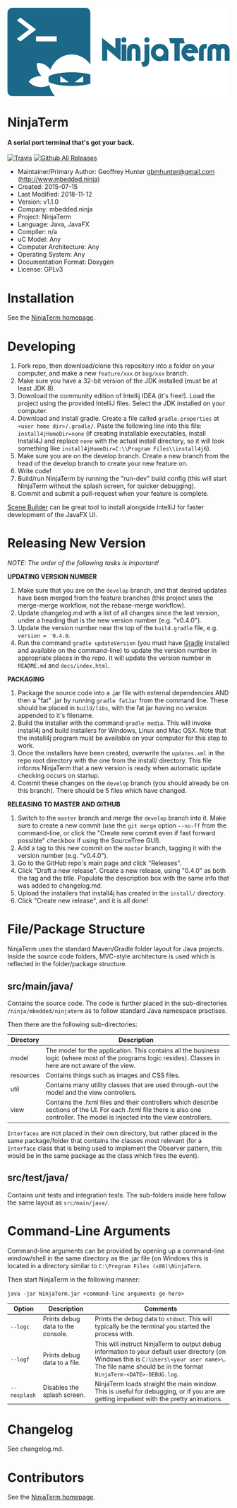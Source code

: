 <p align="center"><img src="img/logo/logotype.png" alt="QList" height="200px"></p>

NinjaTerm
=========

#### A serial port terminal that's got your back.

[![Travis](https://img.shields.io/travis/mbedded-ninja/NinjaTerm.svg)](https://travis-ci.org/mbedded-ninja/NinjaTerm) [![Github All Releases](https://img.shields.io/github/downloads/mbedded-ninja/NinjaTerm/total.svg)](http://mbedded-ninja.github.io/NinjaTerm/)

- Maintainer/Primary Author: Geoffrey Hunter <gbmhunter@gmail.com> (http://www.mbedded.ninja)
- Created: 2015-07-15
- Last Modified: 2018-11-12
- Version: v1.1.0
- Company: mbedded.ninja
- Project: NinjaTerm
- Language: Java, JavaFX
- Compiler: n/a
- uC Model: Any
- Computer Architecture: Any
- Operating System: Any
- Documentation Format: Doxygen
- License: GPLv3


Installation
============

See the [NinjaTerm homepage](http://mbedded-ninja.github.io/NinjaTerm/).

Developing
==========

1. Fork repo, then download/clone this repository into a folder on your computer, and make a new `feature/xxx` or `bug/xxx` branch.
1. Make sure you have a 32-bit version of the JDK installed (must be at least JDK 8).
1. Download the community edition of Intellij IDEA (it's free!). Load the project using the provided IntelliJ files. Select the JDK installed on your computer.
1. Download and install gradle. Create a file called `gradle.properties` at `<user home dir>/.gradle/`. Paste the following line into this file: `install4jHomeDir=none` (if creating installable executables, install Install4J and replace `none` with the actual install directory, so it will look something like `install4jHomeDir=C:\\Program Files\\install4j6`).
1. Make sure you are on the develop branch. Create a new branch from the head of the develop branch to create your new feature on.
1. Write code!
1. Build/run NinjaTerm by running the "run-dev" build config (this will start NinjaTerm without the splash screen, for quicker debugging).
1. Commit and submit a pull-request when your feature is complete.

[Scene Builder](http://gluonhq.com/labs/scene-builder/) can be great tool to install alongside IntelliJ for faster development of the JavaFX UI.

Releasing New Version
=====================

*NOTE: The order of the following tasks is important!*

**UPDATING VERSION NUMBER**

1. Make sure that you are on the `develop` branch, and that desired updates have been merged from the feature branches (this project uses the merge-merge workflow, not the rebase-merge workflow).
1. Update changelog.md with a list of all changes since the last version, under a heading that is the new version number (e.g. "v0.4.0").
1. Update the version number near the top of the `build.gradle` file, e.g. `version = '0.4.0`.
1. Run the command `gradle updateVersion` (you must have [Gradle](https://gradle.org/) installed and available on the command-line) to update the version number in appropriate places in the repo. It will update the version number in `README.md` and `docs/index.html`.

**PACKAGING**

1. Package the source code into a .jar file with external dependencies AND then a "fat" .jar by running `gradle fatJar` from the command line. These should be placed in `build/libs`, with the fat jar having no version appended to it's filename.
1. Build the installer with the command `gradle media`. This will invoke install4j and build installers for Windows, Linux and Mac OSX. Note that the install4j program must be available on your computer for this step to work.
1. Once the installers have been created, overwrite the `updates.xml` in the repo root directory with the one from the install/ directory. This file informs NinjaTerm that a new version is ready when automatic update checking occurs on startup.
1. Commit these changes on the `develop` branch (you should already be on this branch). There should be 5 files which have changed.

**RELEASING TO MASTER AND GITHUB**

1. Switch to the `master` branch and merge the `develop` branch into it. Make sure to create a new commit (use the `git merge` option `--no-ff` from the command-line, or click the "Create new commit even if fast forward possible" checkbox if using the SourceTree GUI).
1. Add a tag to this new commit on the `master` branch, tagging it with the version number (e.g. "v0.4.0").
1. Go to the GitHub repo's main page and click "Releases".
1. Click "Draft a new release". Create a new release, using "0.4.0" as both the tag and the title. Populate the description box with the same info that was added to changelog.md.
1. Upload the installers that install4j has created in the `install/` directory.
1. Click "Create new release", and it is all done!
 

File/Package Structure 
======================

NinjaTerm uses the standard Maven/Gradle folder layout for Java projects. Inside the source code folders, MVC-style architecture is used which is reflected in the folder/package structure.

src/main/java/
--------------

Contains the source code. The code is further placed in the sub-directories `/ninja/mbedded/ninjaterm` as to follow standard Java namespace practises.

Then there are the following sub-directories:

| Directory    | Description                                                                                                                 |
| ------------ | --------------------------------------------------------------------------------------------------------------------------- |
| model        | The model for the application. This contains all the business logic (where most of the programs logic resides). Classes in here are not aware of the view.            |                               |
| resources    | Contains things such as images and CSS files.                                                                               |
| util         | Contains many utility classes that are used through-out the model and the view controllers.                                                |
| view         | Contains the .fxml files and their controllers which describe sections of the UI. For each .fxml file there is also one controller. The model is injected into the view controllers.  |

`Interfaces` are not placed in their own directory, but rather placed in the same package/folder that contains the classes most relevant (for a `Interface` class that is being used to implement the Observer pattern, this would be in the same package as the class which fires the event).

src/test/java/
--------------

Contains unit tests and integration tests. The sub-folders inside here follow the same layout as `src/main/java/`.

Command-Line Arguments
======================

Command-line arguments can be provided by opening up a command-line window/shell in the same directory as the .jar file (on Windows this is located in a directory similar to `C:\Program Files (x86)\NinjaTerm`.

Then start NinjaTerm in the following manner:

`java -jar NinjaTerm.jar <command-line arguments go here>`

| Option       | Description                             | Comments                                 |
|--------------|-----------------------------------------|------------------------------------------|
| `--logc`     | Prints debug data to the console.       | Prints the debug data to `stdout`. This will typically be the terminal you started the process with. |
| `--logf`     | Prints debug data to a file.            | This will instruct NinjaTerm to output debug information to your default user directory (on Windows this is `C:\Users\<your user name>\`. The file name should be in the format `NinjaTerm-<DATE>-DEBUG.log`. |
| `--nosplash` | Disables the splash screen.             | NinjaTerm loads straight the main window. This is useful for debugging, or if you are are getting impatient with the pretty animations. |

Changelog
=========

See changelog.md.

Contributors
============

See the [NinjaTerm homepage](http://mbedded-ninja.github.io/NinjaTerm/).
